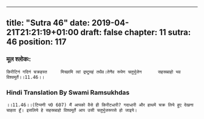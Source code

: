
---
title: "Sutra 46"
date: 2019-04-21T21:21:19+01:00
draft: false
chapter: 11
sutra: 46
position: 117
---
### मूल श्लोकः:
```
किरीटिनं गदिनं चक्रहस्त     मिच्छामि त्वां द्रष्टुमहं तथैव।तेनैव रूपेण चतुर्भुजेन      सहस्रबाहो भव विश्वमूर्ते।।11.46।।

```

### Hindi Translation By Swami Ramsukhdas
```
।।11.46।।(टिप्पणी प0 607) मैं आपको वैसे ही किरीटधारी? गदाधारी और हाथमें चक्र लिये हुए देखना चाहता हूँ। इसलिये हे सहस्रबाहो विश्वमूर्ते आप उसी चतुर्भुजरूपसे हो जाइये।

```

